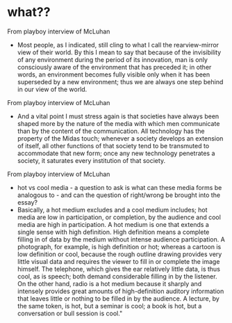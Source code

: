 # what??

From playboy interview of McLuhan

- Most people, as I indicated, still cling to what I call the rearview-mirror view of their world. By this I mean to say that because of the invisibility of any environment during the period of its innovation, man is only consciously aware of the environment that has preceded it; in other words, an environment becomes fully visible only when it has been superseded by a new environment; thus we are always one step behind in our view of the world.

From playboy interview of McLuhan

- And a vital point I must stress again is that societies have always been shaped more by the nature of the media with which men communicate than by the content of the communication. All technology has the property of the Midas touch; whenever a society develops an extension of itself, all other functions of that society tend to be transmuted to accommodate that new form; once any new technology penetrates a society, it saturates every institution of that society.

From playboy interview of McLuhan

- hot vs cool media - a question to ask is what can these media forms be analogous to - and can the question of right/wrong be brought into the essay?
- Basically, a hot medium excludes and a cool medium includes; hot media are low in participation, or completion, by the audience and cool media are high in participation. A hot medium is one that extends a single sense with high definition. High definition means a complete filling in of data by the medium without intense audience participation. A photograph, for example, is high definition or hot; whereas a cartoon is low definition or cool, because the rough outline drawing provides very little visual data and requires the viewer to fill in or complete the image himself. The telephone, which gives the ear relatively little data, is thus cool, as is speech; both demand considerable filling in by the listener. On the other hand, radio is a hot medium because it sharply and intensely provides great amounts of high-definition auditory information that leaves little or nothing to be filled in by the audience. A lecture, by the same token, is hot, but a seminar is cool; a book is hot, but a conversation or bull session is cool."
